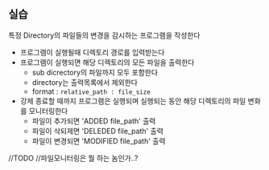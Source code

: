 

## 실습
 
특정 Directory의 파일들의 변경을 감시하는 프로그램을 작성한다

- 프로그램이 실행될때 디렉토리 경로를 입력받는다
- 프로그램이 실행되면 해당 디렉토리의 모든 파일을 출력한다
    - sub dicrectory의 파일까지 모두 포함한다
    - directory는 출력목록에서 제외한다
    - format : `relative_path : file_size`
- 강제 종료할 때까지 프로그램은 실행되며 실행되는 동안 해당 디렉토리의 파일 변화를 모니터링한다
    - 파일이 추가되면 'ADDED file_path' 출력
    - 파일이 삭되제면 'DELEDED file_path' 출력
    - 파일이 변경되면 'MODIFIED file_path' 출력

//TODO
//파일모니터링은 뭘 하는 놈인가..?